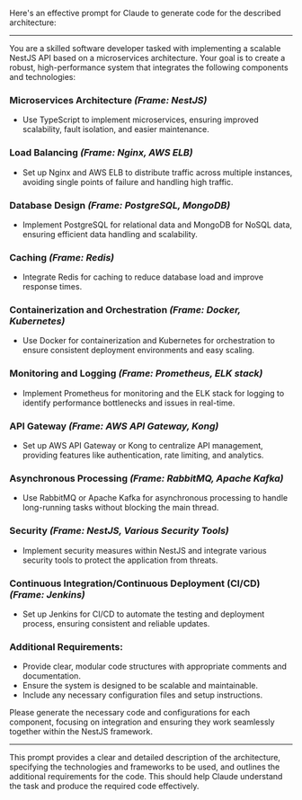 Here's an effective prompt for Claude to generate code for the described architecture:

---

You are a skilled software developer tasked with implementing a scalable NestJS API based on a microservices architecture. Your goal is to create a robust, high-performance system that integrates the following components and technologies:

### **Microservices Architecture** *(Frame: NestJS)*
- Use TypeScript to implement microservices, ensuring improved scalability, fault isolation, and easier maintenance.

### **Load Balancing** *(Frame: Nginx, AWS ELB)*
- Set up Nginx and AWS ELB to distribute traffic across multiple instances, avoiding single points of failure and handling high traffic.

### **Database Design** *(Frame: PostgreSQL, MongoDB)*
- Implement PostgreSQL for relational data and MongoDB for NoSQL data, ensuring efficient data handling and scalability.

### **Caching** *(Frame: Redis)*
- Integrate Redis for caching to reduce database load and improve response times.

### **Containerization and Orchestration** *(Frame: Docker, Kubernetes)*
- Use Docker for containerization and Kubernetes for orchestration to ensure consistent deployment environments and easy scaling.

### **Monitoring and Logging** *(Frame: Prometheus, ELK stack)*
- Implement Prometheus for monitoring and the ELK stack for logging to identify performance bottlenecks and issues in real-time.

### **API Gateway** *(Frame: AWS API Gateway, Kong)*
- Set up AWS API Gateway or Kong to centralize API management, providing features like authentication, rate limiting, and analytics.

### **Asynchronous Processing** *(Frame: RabbitMQ, Apache Kafka)*
- Use RabbitMQ or Apache Kafka for asynchronous processing to handle long-running tasks without blocking the main thread.

### **Security** *(Frame: NestJS, Various Security Tools)*
- Implement security measures within NestJS and integrate various security tools to protect the application from threats.

### **Continuous Integration/Continuous Deployment (CI/CD)** *(Frame: Jenkins)*
- Set up Jenkins for CI/CD to automate the testing and deployment process, ensuring consistent and reliable updates.

### **Additional Requirements:**
- Provide clear, modular code structures with appropriate comments and documentation.
- Ensure the system is designed to be scalable and maintainable.
- Include any necessary configuration files and setup instructions.

Please generate the necessary code and configurations for each component, focusing on integration and ensuring they work seamlessly together within the NestJS framework. 

---

This prompt provides a clear and detailed description of the architecture, specifying the technologies and frameworks to be used, and outlines the additional requirements for the code. This should help Claude understand the task and produce the required code effectively.

